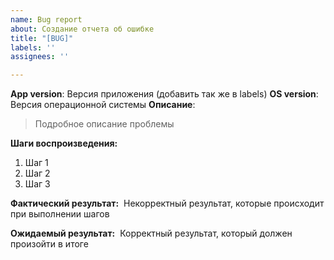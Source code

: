 ```yaml
---
name: Bug report
about: Создание отчета об ошибке
title: "[BUG]"
labels: ''
assignees: ''

---
```


**App version**: Версия приложения (добавить так же в labels)
**OS version**: Версия операционной системы
**Описание**: 
> Подробное описание проблемы

**Шаги воспроизведения:**
1. Шаг 1
2. Шаг 2
3. Шаг 3

**Фактический результат:**
 Некорректный результат, которые происходит при выполнении шагов

**Ожидаемый результат:**
 Корректный результат, который должен произойти в итоге
